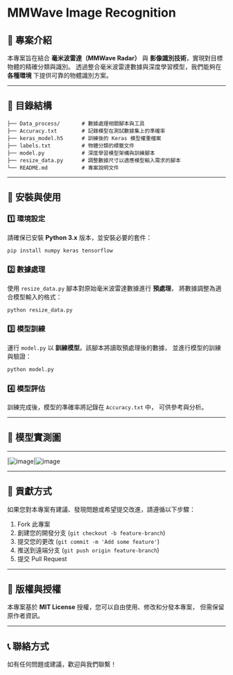 # MMWave Image Recognition

## 📌 專案介紹
本專案旨在結合 **毫米波雷達（MMWave Radar）** 與 **影像識別技術**，實現對目標物體的精確分類與識別。
透過整合毫米波雷達數據與深度學習模型，我們能夠在 **各種環境** 下提供可靠的物體識別方案。

---

## 📂 目錄結構

```plaintext
├── Data_process/       # 數據處理相關腳本與工具
├── Accuracy.txt        # 記錄模型在測試數據集上的準確率
├── keras_model.h5      # 訓練後的 Keras 模型權重檔案
├── labels.txt          # 物體分類的標籤文件
├── model.py            # 深度學習模型架構與訓練腳本
├── resize_data.py      # 調整數據尺寸以適應模型輸入需求的腳本
└── README.md           # 專案說明文件
```

---

## 🚀 安裝與使用

### 1️⃣ **環境設定**
請確保已安裝 **Python 3.x** 版本，並安裝必要的套件：
```bash
pip install numpy keras tensorflow
```

### 2️⃣ **數據處理**
使用 `resize_data.py` 腳本對原始毫米波雷達數據進行 **預處理**，
將數據調整為適合模型輸入的格式：
```bash
python resize_data.py
```

### 3️⃣ **模型訓練**
運行 `model.py` 以 **訓練模型**。該腳本將讀取預處理後的數據，
並進行模型的訓練與驗證：
```bash
python model.py
```

### 4️⃣ **模型評估**
訓練完成後，模型的準確率將記錄在 `Accuracy.txt` 中，
可供參考與分析。

---
## 🚀 模型實測圖
--------
|![image](https://github.com/user-attachments/assets/4e7298b8-dd26-4e50-a6a5-1114389c0eb0)|![image](https://github.com/user-attachments/assets/067b7214-8733-4fb5-9abe-c529d9ceba4c)


---
## 🤝 貢獻方式
如果您對本專案有建議、發現問題或希望提交改進，請遵循以下步驟：

1. Fork 此專案
2. 創建您的開發分支 (`git checkout -b feature-branch`)
3. 提交您的更改 (`git commit -m 'Add some feature'`)
4. 推送到遠端分支 (`git push origin feature-branch`)
5. 提交 Pull Request

---

## 📜 版權與授權
本專案基於 **MIT License** 授權，您可以自由使用、修改和分發本專案，
但需保留原作者資訊。

---

## 📞 聯絡方式
如有任何問題或建議，歡迎與我們聯繫！
